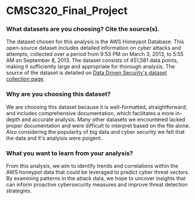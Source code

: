 # CMSC320_Final_Project

### What datasets are you choosing? Cite the source(s).

The dataset chosen for this analysis is the AWS Honeypot Database. This open-source dataset includes detailed information on cyber attacks and attempts, collected over a period from 9:53 PM on March 3, 2013, to 5:55 AM on September 8, 2013. The dataset consists of 451,581 data points, making it sufficiently large and appropriate for thorough analysis. The source of the dataset is detailed on [Data Driven Security's dataset collection page](http://datadrivensecurity.info/blog/pages/dds-dataset-collection.html).

### Why are you choosing this dataset?

We are choosing this dataset because it is well-formatted, straightforward, and includes comprehensive documentation, which facilitates a more in-depth and accurate analysis. Many other datasets we encountered lacked proper documentation and were difficult to interpret based on the file alone. Also considering the popularity of big data and cyber security we felt that the data and it's analyisis were poigent. 

### What you want to learn from your analysis?

From this analysis, we aim to identify trends and correlations within the AWS honeypot data that could be leveraged to predict cyber threat vectors. By examining patterns in the attack data, we hope to uncover insights that can inform proactive cybersecurity measures and improve threat detection strategies.